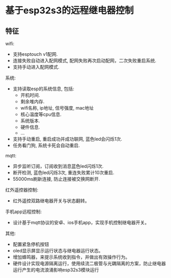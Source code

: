 # 基于esp32s3的远程继电器控制

## 特征

wifi:
+ 支持esptouch v1配网.
+ 连接失败自动进入配网模式, 配网失败再次启动配网，二次失败重启系统.
+ 支持手动进入配网模式.

系统:
+ 支持读取esp的系统信息, 包括:
  * 开机时间.
  * 剩余堆内存.
  * wifi名称, ip地址, 信号强度, mac地址
  * 核心温度等cpu信息.
  * 系统版本.
  * 硬件信息.
  * ...
+ 支持手动重启, 重启成功并成功联网, 蓝色led会闪烁1次.
+ 任务看门狗, 系统卡死会自动重启.

mqtt:
+ 异步监听订阅，订阅收到消息蓝色led闪烁1次.
+ 断开检测, 蓝色led闪烁3次, 重连失败累计10次重启.
+ 55000ms刷新连接, 防止连接被交换网断开.

红外遥控器控制:
+ 红外遥控双路继电器开关与状态翻转。

手机app远程控制:
+ 设计基于mqtt协议的安卓、ios手机app，实现手机控制继电器开关。

其他:
+ 配置紧急停机按钮
+ oled显示屏显示运行状态与继电器运行状态。
+ 增加蜂鸣器，来提示系统收到指令，并做出有效操作行为。
+ 硬件设计实现电源隔离运行，使用续流二极管与光耦隔离的方案，防止继电器运行产生的电流浪涌影响esp32s3模块运行
